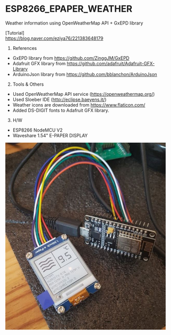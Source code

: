 # ESP8266_EPAPER_WEATHER
Weather information using OpenWeatherMap API + GxEPD library

[Tutorial]<br>
https://blog.naver.com/eziya76/221383648179<br>

1. References
- GxEPD library from https://github.com/ZinggJM/GxEPD <br>
- Adafruit GFX library from https://github.com/adafruit/Adafruit-GFX-Library <br>
- ArduinoJson library from https://github.com/bblanchon/ArduinoJson <br>

2. Tools & Others
 - Used OpenWeatherMap API service (https://openweathermap.org/) <br>
 - Used Sloeber IDE (http://eclipse.baeyens.it/) <br>
 - Weather icons are downloaded from https://www.flaticon.com/ <br>
 - Added DS-DIGIT fonts to Adafruit GFX library. <br>
 
 3. H/W
 - ESP8266 NodeMCU V2 <Br>
 - Waveshare 1.54" E-PAPER DISPLAY <br>
 
![weather_epd](./weather_epd.JPG)<br>
